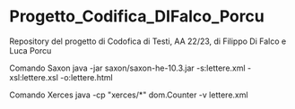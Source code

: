 # Progetto_Codifica_DIFalco_Porcu
Repository del progetto di Codofica di Testi, AA 22/23, di Filippo Di Falco e Luca Porcu

Comando Saxon
java -jar saxon/saxon-he-10.3.jar -s:lettere.xml -xsl:lettere.xsl -o:lettere.html

Comando Xerces
java -cp "xerces/*" dom.Counter -v lettere.xml
